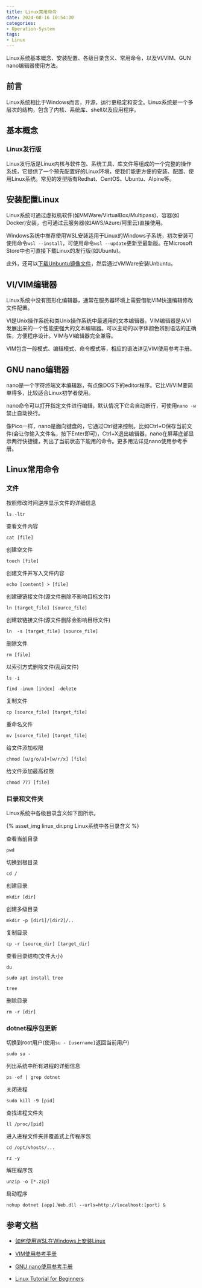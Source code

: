 ```yaml
---
title: Linux常用命令
date: 2024-08-16 10:54:30
categories:
- Operation-System
tags:
- Linux
---
```


Linux系统基本概念、安装配置、各级目录含义、常用命令，以及VI/VIM、GUN nano编辑器使用方法。

<!--more-->

## 前言

Linux系统相比于Windows而言，开源，运行更稳定和安全。Linux系统是一个多层次的结构，包含了内核、系统库、shell以及应用程序。

## 基本概念

### Linux发行版


Linux发行版是Linux内核与软件包、系统工具、库文件等组成的一个完整的操作系统，它提供了一个预先配置好的Linux环境，使我们能更方便的安装、配置、使用Linux系统。常见的发型版有Redhat、CentOS、Ubuntu、Alpine等。

## 安装配置Linux

Linux系统可通过虚拟机软件(如VMWare/VirtualBox/Multipass)、容器(如Docker)安装，也可通过云服务器(如AWS/Azure/阿里云)直接使用。

Windows系统中推荐使用WSL安装适用于Linux的Windows子系统，初次安装可使用命令`wsl --install`，可使用命令`wsl --update`更新至最新版。在Microsoft Store中也可直接下载Linux的发行版(如Ubuntu)。

此外，还可以[下载Unbuntu镜像文件]((https://cn.ubuntu.com/download))，然后通过VMWare安装Unbuntu。

## VI/VIM编辑器

Linux系统中没有图形化编辑器，通常在服务器环境上需要借助VIM快速编辑修改文件配置。

VI是Unix操作系统和类Unix操作系统中最通用的文本编辑器。VIM编辑器是从VI发展出来的一个性能更强大的文本编辑器。可以主动的以字体颜色辨别语法的正确性，方便程序设计。VIM与VI编辑器完全兼容。

VIM包含一般模式、编辑模式、命令模式等，相应的语法详见VIM使用参考手册。

## GNU nano编辑器

nano是一个字符终端文本编辑器，有点像DOS下的editor程序。它比VI/VIM要简单得多，比较适合Linux初学者使用。

nano命令可以打开指定文件进行编辑，默认情况下它会自动断行，可使用`nano -w`禁止自动换行。

像Pico一样，nano是面向键盘的，它通过Ctrl键来控制。比如Ctrl+O保存当前文件(会让你输入文件名，按下Enter即可)，Ctrl+X退出编辑器。nano在屏幕底部显示两行快捷键，列出了当前状态下能用的命令。更多用法详见nano使用参考手册。

## Linux常用命令

### 文件

按照修改时间逆序显示文件的详细信息

`ls -ltr`

查看文件内容

`cat [file]`

创建空文件

`touch [file]`

创建文件并写入文件内容

`echo [content] > [file]`

创建硬链接文件(源文件删除不影响目标文件)

`ln [target_file] [source_file]`

创建软链接文件(源文件删除会影响目标文件)

`ln  -s [target_file] [source_file]`

删除文件

`rm [file]`

以索引方式删除文件(乱码文件)

`ls -i`

`find -inum [index] -delete`

复制文件

`cp [source_file] [target_file]`

重命名文件

`mv [source_file] [target_file]`

给文件添加权限

`chmod [u/g/o/a]+[w/r/x] [file]`

给文件添加最高权限

`chmod 777 [file]`

### 目录和文件夹

Linux系统中各级目录含义如下图所示。

{% asset_img linux_dir.png Linux系统中各目录含义 %}

查看当前目录

`pwd`

切换到根目录

`cd /`

创建目录

`mkdir [dir]`

创建多级目录

`mkdir -p [dir1]/[dir2]/..`

复制目录

`cp -r [source_dir] [target_dir]`

查看目录结构(文件大小)

`du` 

`sudo apt install tree`

`tree`

删除目录

`rm -r [dir]`

### dotnet程序包更新

切换到root用户(使用`su - [username]`返回当前用户)

`sudo su -`

列出系统中所有进程的详细信息

`ps -ef | grep dotnet`

关闭进程

`sudo kill -9 [pid]`

查找进程文件夹

`ll /proc/[pid]`

进入进程文件夹并覆盖式上传程序包

`cd /opt/vhosts/...`

`rz -y`

解压程序包

`unzip -o [*.zip]`

启动程序

`nohup dotnet [app].Web.dll --urls=http://localhost:[port] &`


## 参考文档

- [如何使用WSL在Windows上安装Linux](https://learn.microsoft.com/zh-cn/windows/wsl/install)

- [VIM使用参考手册](https://vimcdoc.sourceforge.net/doc/editing.html)

- [GNU nano使用参考手册](https://www.nano-editor.org/dist/latest/nano.html)

- [Linux Tutorial for Beginners](https://info-ee.surrey.ac.uk/Teaching/Unix/index.html)